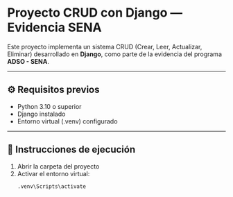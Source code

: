 # Proyecto CRUD con Django — Evidencia SENA

Este proyecto implementa un sistema CRUD (Crear, Leer, Actualizar, Eliminar) desarrollado en **Django**, como parte de la evidencia del programa **ADSO - SENA**.

---

## ⚙️ Requisitos previos

- Python 3.10 o superior  
- Django instalado  
- Entorno virtual (.venv) configurado

---

## 🚀 Instrucciones de ejecución

1. Abrir la carpeta del proyecto  
2. Activar el entorno virtual:
   ```bash
   .venv\Scripts\activate

